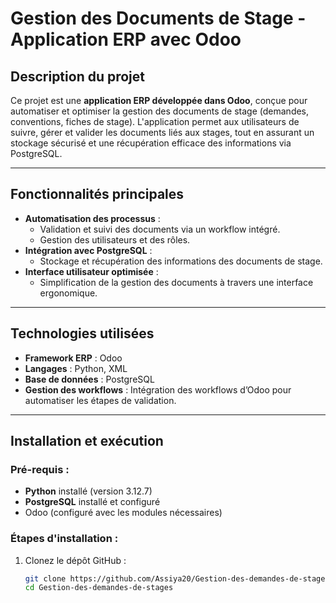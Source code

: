 # Gestion des Documents de Stage - Application ERP avec Odoo

##  Description du projet  
Ce projet est une **application ERP développée dans Odoo**, conçue pour automatiser et optimiser la gestion des documents de stage (demandes, conventions, fiches de stage). L'application permet aux utilisateurs de suivre, gérer et valider les documents liés aux stages, tout en assurant un stockage sécurisé et une récupération efficace des informations via PostgreSQL.

---

##  Fonctionnalités principales  
- **Automatisation des processus** :  
  - Validation et suivi des documents via un workflow intégré.  
  - Gestion des utilisateurs et des rôles.  
- **Intégration avec PostgreSQL** :  
  - Stockage et récupération des informations des documents de stage.  
- **Interface utilisateur optimisée** :  
  - Simplification de la gestion des documents à travers une interface ergonomique.

---

##  Technologies utilisées  
- **Framework ERP** : Odoo  
- **Langages** : Python, XML  
- **Base de données** : PostgreSQL  
- **Gestion des workflows** : Intégration des workflows d’Odoo pour automatiser les étapes de validation.  

---

##  Installation et exécution  
### Pré-requis :  
- **Python** installé (version 3.12.7)  
- **PostgreSQL** installé et configuré  
- Odoo (configuré avec les modules nécessaires)  

### Étapes d'installation :  
1. Clonez le dépôt GitHub :  
   ```bash
   git clone https://github.com/Assiya20/Gestion-des-demandes-de-stages-
   cd Gestion-des-demandes-de-stages
